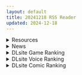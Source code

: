 ```yaml
---
layout: default
title: 20241218 RSS Reader
updated: 2024-12-18
---
```


<details class='content-parent'>
<summary>
Resources
</summary>
<details class='content-child'>
<summary>
<span class='rss-title'> [未知汉化][白金庵 (狼亮輔)] S級女子たちとエッチな動画を撮ることになった僕 </span> <a class='rss-link' href='https://gmgard.com/gm127990' target='_blank'>&nbsp;</a>
<div class='rss-published'> 🕛 20241217 19:58:50</div>
</summary>
<img src="https://static.gmgard.us/Images/upload/10399180358497690.jpg" /><br /><p>又是被大雷妹子夹爆的男主...</p>
</details>
<details class='content-child'>
<summary>
<span class='rss-title'> [AI汉化][RJ01306335][わたがし家] 実姉純愛温泉郷 </span> <a class='rss-link' href='https://gmgard.com/gm127986' target='_blank'>&nbsp;</a>
<div class='rss-published'> 🕛 20241217 13:08:58</div>
</summary>
<img src="https://static.gmgard.us/Images/upload/16787171844573658.jpg" /><br /><p>&lt;剧情概要&gt;</p>
</details>
<details class='content-child'>
<summary>
<span class='rss-title'> [Custom_Udon] 触手7 [Fanbox] </span> <a class='rss-link' href='https://gmgard.com/gm127985' target='_blank'>&nbsp;</a>
<div class='rss-published'> 🕛 20241217 09:51:30</div>
</summary>
<img src="https://static.gmgard.us/Images/upload/10523171751300174.jpg" /><br /><p>
惯例上浮。

烏冬老師的動畫只需要贊助100日元就可以了。

嗚嗚嗚，請大家去贊助一下烏冬老師吧。

兩層壓縮，後綴改為 .zip
</p>
</details>
<details class='content-child'>
<summary>
<span class='rss-title'> [补档][日系/合集][あんこまん]最強の対魔忍アサギ、ゴブリンに敗北する等269本[FGO/RBQ][17.33G] </span> <a class='rss-link' href='https://gmgard.com/gm127984' target='_blank'>&nbsp;</a>
<div class='rss-published'> 🕛 20241217 06:16:47</div>
</summary>
<img src="https://static.gmgard.us/Images/upload/79676171113214356.jpg" /><br /><p>(C100) [デジアンコ (あんこまん)] 竿役アストルフォきゅんが女英霊とエッチしまくる本2 (Fate Grand Order) [黎欧出资汉化]
(C101) [デジアンコ (あんこまん)] カルデアヤリマンアメスクビッチ部 (Fate Grand Order) [黎欧出资汉化]
(C102) [デジアンコ (あんこまん)] 六花ちゃんが裕太とイチャラブえっちしまくる本 (SSSS.GRI</p>
</details>
<details class='content-child'>
<summary>
<span class='rss-title'> [2d/同人动画/无修正] [MAKO]大佬24年8-10月作品 [9V/1.3GB] [fanbox] </span> <a class='rss-link' href='https://gmgard.com/gm127982' target='_blank'>&nbsp;</a>
<div class='rss-published'> 🕛 20241217 06:16:39</div>
</summary>
<img src="https://pic.loli23.com/images/2024/12/16/Untitled--Made-with-FlexClip---2024-12-17T023533.092.gif" /><br /><p>档案 星穹铁道 绝区零 偶像大师&nbsp;
</p>
</details>

</details>
<details class='content-parent'>
<summary>
News
</summary>

</details>
<details class='content-parent'>
<summary>
DLsite Game Ranking
</summary>
<details class='content-child'>
<summary>
<span class='rss-title'> デカ乳バニーお姉さんの本気搾精交尾 [A86GJ3] </span> <a class='rss-link' href='https://www.dlsite.com/maniax/work/=/product_id/RJ01301534.html' target='_blank'>&nbsp;</a>
<div class='rss-published'> 🕛 20241218 13:14:31</div>
</summary>
<img src ="http://img.dlsite.jp/modpub/images2/work/doujin/RJ01302000/RJ01301534_img_main.jpg"/><br/>おねショタ系の逆レ○プアニメゲーム、本作の特徴は下品な生ハメセックスアニメ、いつでもどこでも生中出し
</details>
<details class='content-child'>
<summary>
<span class='rss-title'> MazeCave~俺の感覚遮断触手ダンジョン! [東京乳業] </span> <a class='rss-link' href='https://www.dlsite.com/maniax/work/=/product_id/RJ01245835.html' target='_blank'>&nbsp;</a>
<div class='rss-published'> 🕛 20241218 13:14:31</div>
</summary>
<img src ="http://img.dlsite.jp/modpub/images2/work/doujin/RJ01246000/RJ01245835_img_main.jpg"/><br/>感覚遮断トラップでドジな冒険者の魔力を搾り取れ!俺の苗床ダンジョンを作ろう!
</details>
<details class='content-child'>
<summary>
<span class='rss-title'> 優しい巨乳シスターお姉さんに逆レ○プされちゃった [A86GJ3] </span> <a class='rss-link' href='https://www.dlsite.com/maniax/work/=/product_id/RJ01285169.html' target='_blank'>&nbsp;</a>
<div class='rss-published'> 🕛 20241218 13:14:31</div>
</summary>
<img src ="http://img.dlsite.jp/modpub/images2/work/doujin/RJ01286000/RJ01285169_img_main.jpg"/><br/>おねショタ系の逆レ○プアニメゲーム、本作の特徴は下品な騎乗位生ハメセックスアニメ、いつでもどこでも生中出し
</details>
<details class='content-child'>
<summary>
<span class='rss-title'> 異世界樹の巫女～魔法のチカラでおさわりHやりたい放題～【Hシーン全解放DLC】 [たわわデリバリー] </span> <a class='rss-link' href='https://www.dlsite.com/maniax/work/=/product_id/RJ01289925.html' target='_blank'>&nbsp;</a>
<div class='rss-published'> 🕛 20241218 13:14:31</div>
</summary>
<img src ="http://img.dlsite.jp/modpub/images2/work/doujin/RJ01290000/RJ01289925_img_main.jpg"/><br/>「異世界樹の巫女～魔法のチカラでおさわりHやりたい放題～」のDLC追加データです。別途「異世界樹の巫女～魔法のチカラでおさわりHやりたい放題～」本編が必要になります。
</details>
<details class='content-child'>
<summary>
<span class='rss-title'> 理想のおとうさん ～愛娘との同棲生活～ [猫3] </span> <a class='rss-link' href='https://www.dlsite.com/maniax/work/=/product_id/RJ01104619.html' target='_blank'>&nbsp;</a>
<div class='rss-published'> 🕛 20241218 13:14:31</div>
</summary>
<img src ="http://img.dlsite.jp/modpub/images2/work/doujin/RJ01105000/RJ01104619_img_main.jpg"/><br/>愛娘との理想のパパライフを過ごそう。徹底した日常生活シミュレーションと様々なシチュエーションに対応したエッチを搭載!
</details>

</details>
<details class='content-parent'>
<summary>
DLsite Voice Ranking
</summary>
<details class='content-child'>
<summary>
<span class='rss-title'> メイドのマナちゃんに耳かきしてもらおう [Crescendo] </span> <a class='rss-link' href='https://www.dlsite.com/maniax/work/=/product_id/RJ01293993.html' target='_blank'>&nbsp;</a>
<div class='rss-published'> 🕛 20241218 13:14:34</div>
</summary>
<img src ="http://img.dlsite.jp/modpub/images2/work/doujin/RJ01294000/RJ01293993_img_main.jpg"/><br/>【3DASMR】でお馴染みのマナちゃんの耳かきが沢山!耳かき一回分のオムニバス形式なので気分に合わせて楽しめます。おまけとしてYouTubeにアップされている動画の音声も付いてます。声 棗いつき様
</details>
<details class='content-child'>
<summary>
<span class='rss-title'> ❤️Wロイヤルおま◯こ嫁❤️高貴でおスケベなふたご姫をハメ比べし放題な贅沢ライフ❤️ [桃色みんと] </span> <a class='rss-link' href='https://www.dlsite.com/maniax/work/=/product_id/RJ01268379.html' target='_blank'>&nbsp;</a>
<div class='rss-published'> 🕛 20241218 13:14:34</div>
</summary>
<img src ="http://img.dlsite.jp/modpub/images2/work/doujin/RJ01269000/RJ01268379_img_main.jpg"/><br/>「毎日毎日おせっせおせっせ❤️あなた様専属のおまんこワイフになれるなら本望でございます❤️」魔王を討伐し、ふたご姫を娶る事になった貴方❤️でもお嫁さんとして迎え入れられるのは一人だけと決まっていて…?❤️おスケベで破廉恥なふたご姫をハメ比べしまくる生活が...今、はじまります❤️
</details>
<details class='content-child'>
<summary>
<span class='rss-title'> 異世界娘のデリヘル嬢～性欲の強すぎる事務サキュバスが精液を美味しくいただきます [ファウナス] </span> <a class='rss-link' href='https://www.dlsite.com/maniax/work/=/product_id/RJ01060774.html' target='_blank'>&nbsp;</a>
<div class='rss-published'> 🕛 20241218 13:14:34</div>
</summary>
<img src ="http://img.dlsite.jp/modpub/images2/work/doujin/RJ01061000/RJ01060774_img_main.jpg"/><br/>普段は滅多に接客をしないというルクシリアは、サキュバス本来の姿を現し、夜の相手を始めるのだった。
</details>
<details class='content-child'>
<summary>
<span class='rss-title'> 【简体中文版】假恋爱小穴按摩 [青春×フェティシズム] </span> <a class='rss-link' href='https://www.dlsite.com/maniax/work/=/product_id/RJ01295050.html' target='_blank'>&nbsp;</a>
<div class='rss-published'> 🕛 20241218 13:14:34</div>
</summary>
<img src ="http://img.dlsite.jp/modpub/images2/work/doujin/RJ01296000/RJ01295050_img_main.jpg"/><br/>即使没有青春也没关系。成年的听众也有权利获得幸福。 这次的按摩担当是一位冷酷神秘的眼镜美少女。有着不符合名校女子学校JK的淫荡身材,会不自觉地挑拨你。 隐藏在眼镜下的"假恋爱"的真相,欢迎您来聆听并体验。
</details>
<details class='content-child'>
<summary>
<span class='rss-title'> 憧れの男装麗人の真琴さんがボクの為に性処理執事♀として就任した日♪【お下品ご奉仕】 [桃色みんと] </span> <a class='rss-link' href='https://www.dlsite.com/maniax/work/=/product_id/RJ01242298.html' target='_blank'>&nbsp;</a>
<div class='rss-published'> 🕛 20241218 13:14:34</div>
</summary>
<img src ="http://img.dlsite.jp/modpub/images2/work/doujin/RJ01243000/RJ01242298_img_main.jpg"/><br/>『それではお坊っちゃま?♪ 教育係による"おチンポ教育"...始めちゃいましょう...?♪』あなた専属の男装執事の七城真琴♪ 中性的な顔立ちに執事らしくスラリとした長身で皆の憧れの麗人♪ 一方で、出るところがしっかりと出てるエロメス体型♪ あなたの性教育係としてのお下品性処理を通じて、本性が暴かれていき...?♪
</details>

</details>
<details class='content-parent'>
<summary>
DLsite Comic Ranking
</summary>
<details class='content-child'>
<summary>
<span class='rss-title'> ダウナー研究者お姉さんにお願いしてえっちなことしてもらう話。 [内臓研究所] </span> <a class='rss-link' href='https://www.dlsite.com/maniax/work/=/product_id/RJ01225571.html' target='_blank'>&nbsp;</a>
<div class='rss-published'> 🕛 20241218 13:14:36</div>
</summary>
<img src ="http://img.dlsite.jp/modpub/images2/work/doujin/RJ01226000/RJ01225571_img_main.jpg"/><br/>ダウナー研究者お姉さんとえっちなことをしよう
</details>
<details class='content-child'>
<summary>
<span class='rss-title'> 憧れの生徒会長が巨乳すぎる件 [Try&方言二人社會] </span> <a class='rss-link' href='https://www.dlsite.com/maniax/work/=/product_id/RJ01299665.html' target='_blank'>&nbsp;</a>
<div class='rss-published'> 🕛 20241218 13:14:36</div>
</summary>
<img src ="http://img.dlsite.jp/modpub/images2/work/doujin/RJ01300000/RJ01299665_img_main.jpg"/><br/>■あらすじ サークル「TRY&方言二人社会」がC104で発売した同人誌。
</details>
<details class='content-child'>
<summary>
<span class='rss-title'> 女畜加工プラント 捕らわれたヒーロー・ツインバード加工記録 後編 [超健康屋] </span> <a class='rss-link' href='https://www.dlsite.com/maniax/work/=/product_id/RJ01294019.html' target='_blank'>&nbsp;</a>
<div class='rss-published'> 🕛 20241218 13:14:36</div>
</summary>
<img src ="http://img.dlsite.jp/modpub/images2/work/doujin/RJ01295000/RJ01294019_img_main.jpg"/><br/>様々な女性を捕らえクライアントに都合の良い女畜へと加工する女畜加工プラント。 今回捕らえられた超常の力を持つスーパーヒロイン、ニカとラキは非人道的かつ尊厳を踏みにじる残酷な加工を受け続ける事となる……
</details>
<details class='content-child'>
<summary>
<span class='rss-title'> 家が湿気過ぎて生えてきた幻覚誘発するキノコを誤食して発情したあとのあれやこれ [捕食少女] </span> <a class='rss-link' href='https://www.dlsite.com/maniax/work/=/product_id/RJ01114389.html' target='_blank'>&nbsp;</a>
<div class='rss-published'> 🕛 20241218 13:14:36</div>
</summary>
<img src ="http://img.dlsite.jp/modpub/images2/work/doujin/RJ01115000/RJ01114389_img_main.jpg"/><br/>これはごく普通すぎて普通でしかない一人の女子大学生の日常ストーリーです。 家の中が湿気てキノコが生えることになり、好奇心からそのキノコを誤って摂取した結果、幻覚を体験します。本文は52ページ。特典のおまけ2枚付きです。
</details>
<details class='content-child'>
<summary>
<span class='rss-title'> 女畜加工プラント 捕らわれたヒーロー・ツインバード加工記録 前編 [超健康屋] </span> <a class='rss-link' href='https://www.dlsite.com/maniax/work/=/product_id/RJ01222062.html' target='_blank'>&nbsp;</a>
<div class='rss-published'> 🕛 20241218 13:14:36</div>
</summary>
<img src ="http://img.dlsite.jp/modpub/images2/work/doujin/RJ01223000/RJ01222062_img_main.jpg"/><br/>様々な女性を捕らえクライアントに都合の良い女畜へと加工する女畜加工プラント。 今回捕らえられた超常の力を持つスーパーヒロイン、ニカとラキは非人道的かつ尊厳を踏みにじる残酷な加工を受け続ける事となる……
</details>

</details>
